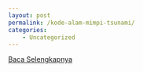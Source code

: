 ```yaml
---
layout: post
permalink: /kode-alam-mimpi-tsunami/
categories:
    - Uncategorized
---
```


[Baca Selengkapnya](/04)